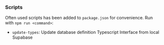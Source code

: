 ### Scripts
Often used scripts has been added to `package.json` for convenience. Run with `npm run <command>`:
* `update-types`: Update database definition Typescript Interface from local Supabase